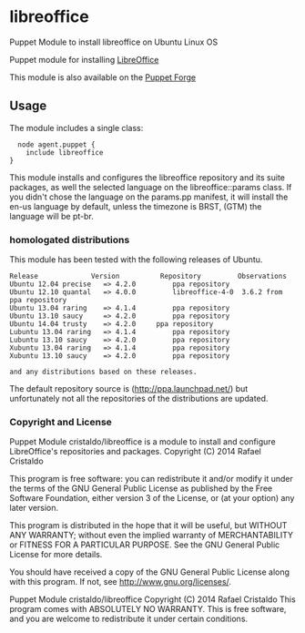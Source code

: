 libreoffice
===========

Puppet Module to install libreoffice on Ubuntu Linux OS

Puppet module for installing
[LibreOffice](https://github.com/cristaldo/libreoffice) 

This module is also available on the [Puppet
Forge](https://forge.puppetlabs.com/cristaldo/libreoffice)

## Usage

The module includes a single class:

```
  node agent.puppet {
	include libreoffice
}
```

This module installs and configures the libreoffice repository and its suite packages,
as well the selected language on the libreoffice::params class.
If you didn't chose the language on the params.pp manifest, it will install the en-us
language by default, unless the timezone is BRST, (GTM) the language will be pt-br.

### homologated distributions

This module has been tested with the following releases of Ubuntu.

```
Release             Version          Repository         Observations
Ubuntu 12.04 precise   => 4.2.0         ppa repository
Ubuntu 12.10 quantal   => 4.0.0         libreoffice-4-0  3.6.2 from ppa repository
Ubuntu 13.04 raring    => 4.1.4         ppa repository 
Ubuntu 13.10 saucy     => 4.2.0         ppa repository
Ubuntu 14.04 trusty    => 4.2.0		ppa repository
Lubuntu 13.04 raring   => 4.1.4         ppa repository
Lubuntu 13.10 saucy    => 4.2.0         ppa repository
Xubuntu 13.04 raring   => 4.1.4         ppa repository
Xubuntu 13.10 saucy    => 4.2.0         ppa repository

and any distributions based on these releases.
```

The default repository source is (http://ppa.launchpad.net/) but unfortunately not all 
the repositories of the distributions are updated.

### Copyright and License 

 Puppet Module cristaldo/libreoffice is a module to install and configure 
 LibreOffice's repositories and packages.
 Copyright (C) 2014  Rafael Cristaldo

 This program is free software: you can redistribute it and/or modify
 it under the terms of the GNU General Public License as published by
 the Free Software Foundation, either version 3 of the License, or
 (at your option) any later version.

 This program is distributed in the hope that it will be useful,
 but WITHOUT ANY WARRANTY; without even the implied warranty of
 MERCHANTABILITY or FITNESS FOR A PARTICULAR PURPOSE.  See the
 GNU General Public License for more details.

 You should have received a copy of the GNU General Public License
 along with this program.  If not, see <http://www.gnu.org/licenses/>.

 Puppet Module cristaldo/libreoffice Copyright (C) 2014  Rafael Cristaldo
 This program comes with ABSOLUTELY NO WARRANTY. This is free software, 
 and you are welcome to redistribute it under certain conditions.
